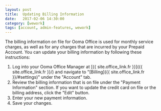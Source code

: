 ```yaml
---
layout: post
title:  Updating Billing Information
date:   2017-02-06 14:30:00
category: [wework]
tags: [account, admin-features, wework]
---
```


The billing information on file for Ooma Office is used for monthly service charges, as well as for any charges that are incurred by your Prepaid Account. You can update your billing information by following these instructions:

1. Log into your Ooma Office Manager at [{{ site.office_link.fr }}]({{ site.office_link.fr }}/) and navigate to "[Billing]({{ site.office_link.fr }}/#settings)" under the "Account" tab.
2. Review the billing information that is on file under the "Payment Information" section. If you want to update the credit card on file or the billing address, click the "Edit" button.
3. Enter your new payment information.
4. Save your changes.